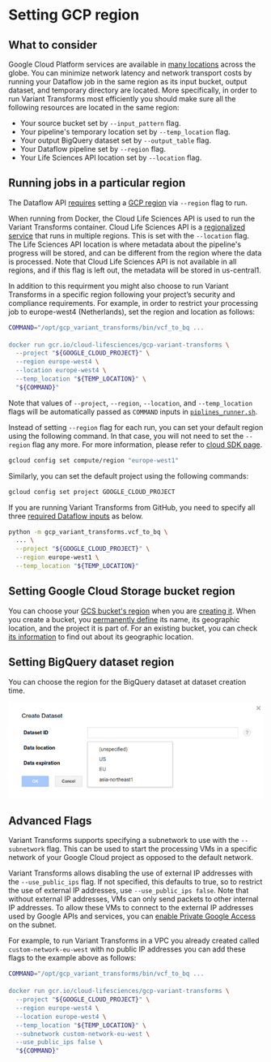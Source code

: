 # Setting GCP region

## What to consider

Google Cloud Platform services are available in [many
locations](https://cloud.google.com/about/locations/) across the globe.
You can minimize network latency and network transport costs by running your
Dataflow job in the same region as its input bucket, output dataset, and
temporary directory are located. More specifically, in order to run Variant
Transforms most efficiently you should make sure all the following resources
are located in the same region:
* Your source bucket set by  `--input_pattern` flag.
* Your pipeline's temporary location set by `--temp_location` flag.
* Your output BigQuery dataset set by `--output_table` flag.
* Your Dataflow pipeline set by `--region` flag.
* Your Life Sciences API location set by `--location` flag.

## Running jobs in a particular region
The Dataflow API [requires](https://cloud.google.com/dataflow/docs/guides/specifying-exec-params#configuring-pipelineoptions-for-execution-on-the-cloud-dataflow-service)
setting a [GCP
region](https://cloud.google.com/compute/docs/regions-zones/#available) via
`--region` flag to run.

When running from Docker, the Cloud Life Sciences API is used to run the
Variant Transforms container. Cloud Life Sciences API is a [regionalized service](https://cloud.google.com/life-sciences/docs/concepts/locations)
that runs in multiple regions. This is set with the `--location` flag. The
Life Sciences API location is where metadata about the pipeline's progress
will be stored, and can be different from the region where the data is
processed. Note that Cloud Life Sciences API is not available in all regions,
and if this flag is left out, the metadata will be stored in us-central1.

In addition to this requirment you might also
choose to run Variant Transforms in a specific region following your project’s
security and compliance requirements. For example, in order
to restrict your processing job to europe-west4 (Netherlands), set the region
and location as follows:

```bash
COMMAND="/opt/gcp_variant_transforms/bin/vcf_to_bq ...

docker run gcr.io/cloud-lifesciences/gcp-variant-transforms \
  --project "${GOOGLE_CLOUD_PROJECT}" \
  --region europe-west4 \
  --location europe-west4 \
  --temp_location "${TEMP_LOCATION}" \
  "${COMMAND}"
```

Note that values of `--project`, `--region`, `--location`, and `--temp_location` flags will be automatically
passed as `COMMAND` inputs in [`piplines_runner.sh`](docker/pipelines_runner.sh).

Instead of setting `--region` flag for each run, you can set your default region
using the following command. In that case, you will not need to set the `--region`
flag any more. For more information, please refer to
[cloud SDK page](https://cloud.google.com/sdk/gcloud/reference/config/set).

```bash
gcloud config set compute/region "europe-west1"
```

Similarly, you can set the default project using the following commands:
```bash
gcloud config set project GOOGLE_CLOUD_PROJECT
```
If you are running Variant Transforms from GitHub, you need to specify all three
[required Dataflow inputs](https://cloud.google.com/dataflow/docs/guides/specifying-exec-params#configuring-pipelineoptions-for-execution-on-the-cloud-dataflow-service)
as below.

```bash
python -m gcp_variant_transforms.vcf_to_bq \
  ... \
  --project "${GOOGLE_CLOUD_PROJECT}" \
  --region europe-west1 \
  --temp_location "${TEMP_LOCATION}"
```

## Setting Google Cloud Storage bucket region

You can choose your [GCS bucket's region](https://cloud.google.com/storage/docs/locations)
when you are [creating it](https://cloud.google.com/storage/docs/creating-buckets#storage-create-bucket-console).
When you create a bucket, you [permanently
define](https://cloud.google.com/storage/docs/moving-buckets#storage-create-bucket-console)
its name, its geographic location, and the project it is part of. For an existing bucket, you can check
[its information](https://cloud.google.com/storage/docs/getting-bucket-information) to find out 
about its geographic location.

## Setting BigQuery dataset region 

You can choose the region for the BigQuery dataset at dataset creation time.

![BigQuery dataset region](images/bigquery_dataset_region.png)

## Advanced Flags

Variant Transforms supports specifying a subnetwork to use with the `--subnetwork` flag.
This can be used to start the processing VMs in a specific network of your Google Cloud
project as opposed to the default network.

Variant Transforms allows disabling the use of external IP addresses with the
`--use_public_ips` flag. If not specified, this defaults to true, so to restrict the
use of external IP addresses, use `--use_public_ips false`. Note that without external
IP addresses, VMs can only send packets to other internal IP addresses. To allow these
VMs to connect to the external IP addresses used by Google APIs and services, you can
[enable Private Google Access](https://cloud.google.com/vpc/docs/configure-private-google-access)
on the subnet.

For example, to run Variant Transforms in a VPC you already created called
`custom-network-eu-west` with no public IP addresses you can add these flags to the
example above as follows:

```bash
COMMAND="/opt/gcp_variant_transforms/bin/vcf_to_bq ...

docker run gcr.io/cloud-lifesciences/gcp-variant-transforms \
  --project "${GOOGLE_CLOUD_PROJECT}" \
  --region europe-west4 \
  --location europe-west4 \
  --temp_location "${TEMP_LOCATION}" \
  --subnetwork custom-network-eu-west \
  --use_public_ips false \
  "${COMMAND}"
```

